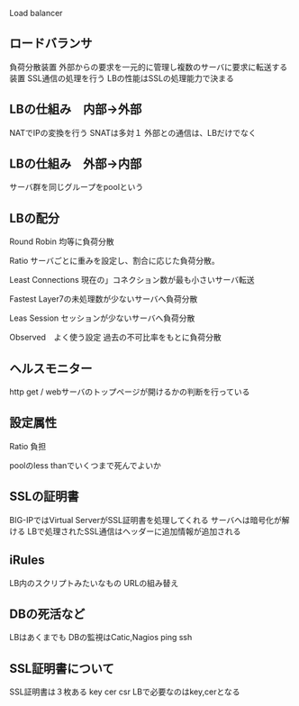 Load balancer

## ロードバランサ
負荷分散装置
外部からの要求を一元的に管理し複数のサーバに要求に転送する装置
SSL通信の処理を行う
LBの性能はSSLの処理能力で決まる

## LBの仕組み　内部→外部
NATでIPの変換を行う
SNATは多対１
外部との通信は、LBだけでなく

## LBの仕組み　外部→内部

サーバ群を同じグループをpoolという

## LBの配分

Round Robin
均等に負荷分散

Ratio
サーバごとに重みを設定し、割合に応じた負荷分散。

Least Connections 
現在の」コネクション数が最も小さいサーバ転送

Fastest
Layer7の未処理数が少ないサーバへ負荷分散

Leas Session
セッションが少ないサーバへ負荷分散

Observed　よく使う設定
過去の不可比率をもとに負荷分散

## ヘルスモニター

http
 get /
 webサーバのトップページが開けるかの判断を行っている

## 設定属性

Ratio 負担

poolのless thanでいくつまで死んでよいか

## SSLの証明書

BIG-IPではVirtual ServerがSSL証明書を処理してくれる
サーバへは暗号化が解ける
LBで処理されたSSL通信はヘッダーに追加情報が追加される

## iRules
LB内のスクリプトみたいなもの
URLの組み替え

## DBの死活など
LBはあくまでも
DBの監視はCatic,Nagios
ping
ssh

## SSL証明書について
SSL証明書は３枚ある
key cer csr
LBで必要なのはkey,cerとなる
